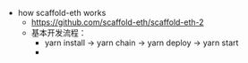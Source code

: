 - how scaffold-eth works
	- https://github.com/scaffold-eth/scaffold-eth-2
	- 基本开发流程：
		- yarn install -> yarn chain -> yarn deploy -> yarn start
		-